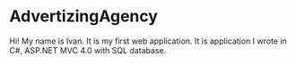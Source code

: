 
# AdvertizingAgency
Hi! My name is Ivan. 
It is my first web application.
It is application I wrote in C#, ASP.NET MVC 4.0 with SQL database.

